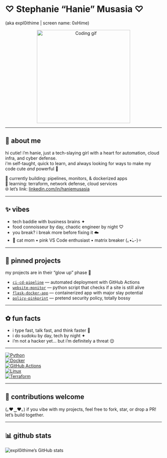 # ♡ Stephanie “Hanie” Musasia ♡  
(aka expl0ithime | screen name: 0xHime)

<p align="center">
  <img src="https://giffiles.alphacoders.com/210/210385.gif" alt="Coding gif" width="300"/>
</p>

---

## 💖 about me  
hi cutie! i’m hanie, just a tech-slaying girl with a heart for automation, cloud infra, and cyber defense.  
i'm self-taught, quick to learn, and always looking for ways to make my code cute *and* powerful 🩷  

🔧 currently building: pipelines, monitors, & dockerized apps  
🌱 learning: terraform, network defense, cloud services  
🌐 let’s link: [linkedin.com/in/haniemusasia](https://www.linkedin.com/in/haniemusasia/)  

---

## ✨ vibes  
- tech baddie with business brains ✦  
- food connoisseur by day, chaotic engineer by night ♡  
- you break? i break more before fixing it ☁️  
- 🐾 cat mom • pink VS Code enthusiast • matrix breaker (｡•̀ᴗ-)✧  

---

## 🧸 pinned projects  
my projects are in their “glow up” phase 🦋

- [`ci-cd-pipeline`](https://github.com/expl0ithime/ci-cd-magic) — automated deployment with GitHub Actions  
- [`website-monitor`](https://github.com/expl0ithime/website-monitor) — python script that checks if a site is still alive  
- [`flask-docker-app`](https://github.com/expl0ithime/flask-docker-app) — containerized app with major slay potential  
- [`policy-pinkprint`](https://github.com/expl0ithime/policy-pinkprint) — pretend security policy, totally bossy  

---

## ✿ fun facts  
- i type fast, talk fast, and think faster 💨  
- i do sudoku by day, tech by night ✦  
- i’m not a hacker yet... but i’m definitely a threat 😌

---

[![Python](https://img.shields.io/badge/code-python-blue?logo=python)](https://www.python.org/)  
[![Docker](https://img.shields.io/badge/dev-docker-2496ED?logo=docker&logoColor=white)](https://www.docker.com/)  
[![GitHub Actions](https://img.shields.io/badge/ci-github%20actions-blue?logo=github-actions&logoColor=white)](https://github.com/features/actions)  
[![Linux](https://img.shields.io/badge/os-linux-black?logo=linux)](https://www.kernel.org/)  
[![Terraform](https://img.shields.io/badge/infra-terraform-5C4EE5?logo=terraform&logoColor=white)](https://www.terraform.io/)  

---

## 🌟 contributions welcome
(｡♥‿♥｡) if you vibe with my projects, feel free to fork, star, or drop a PR! let’s build together.

---

## 📊 github stats  
![expl0ithime’s GitHub stats](https://github-readme-stats.vercel.app/api?username=expl0ithime&show_icons=true&theme=radical)